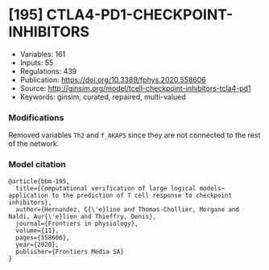 # \[195\] CTLA4-PD1-CHECKPOINT-INHIBITORS

 - Variables: 161
 - Inputs: 55
 - Regulations: 439
 - Publication: https://doi.org/10.3389/fphys.2020.558606
 - Source: http://ginsim.org/model/tcell-checkpoint-inhibitors-tcla4-pd1
 - Keywords: ginsim, curated, repaired, multi-valued


### Modifications

Removed variables `Th2` and `f_AKAP5` since they are not connected to the rest of the network.

### Model citation

```
@article{bbm-195,
  title={Computational verification of large logical models—application to the prediction of T cell response to checkpoint inhibitors},
  author={Hernandez, C{\'e}line and Thomas-Chollier, Morgane and Naldi, Aur{\'e}lien and Thieffry, Denis},
  journal={Frontiers in physiology},
  volume={11},
  pages={558606},
  year={2020},
  publisher={Frontiers Media SA}
}

```

